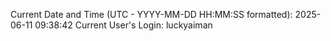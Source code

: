 Current Date and Time (UTC - YYYY-MM-DD HH:MM:SS formatted): 2025-06-11 09:38:42
Current User's Login: luckyaiman
